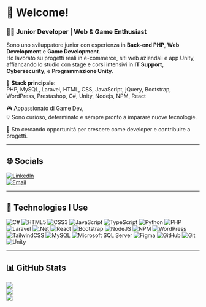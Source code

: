 # 👋 Welcome!

### 👨‍💻 Junior Developer | Web & Game Enthusiast

Sono uno sviluppatore junior con esperienza in **Back-end PHP**, **Web Development** e **Game Development**.  
Ho lavorato su progetti reali in e-commerce, siti web aziendali e app Unity, affiancando lo studio con stage e corsi intensivi in **IT Support**, **Cybersecurity**, e **Programmazione Unity**.

🔧 **Stack principale:**  
PHP, MySQL, Laravel, HTML, CSS, JavaScript, jQuery, Bootstrap, WordPress, Prestashop, C#, Unity, Nodejs, NPM, React

🎮 Appassionato di Game Dev,  
💡 Sono curioso, determinato e sempre pronto a imparare nuove tecnologie.

🚀 Sto cercando opportunità per crescere come developer e contribuire a progetti.

---

## 🌐 Socials

[![LinkedIn](https://img.shields.io/badge/LinkedIn-%230077B5.svg?style=for-the-badge&logo=linkedin&logoColor=white)](https://www.linkedin.com/in/emanuele-zignale-06a73a220)  
[![Email](https://img.shields.io/badge/Email-D14836?style=for-the-badge&logo=gmail&logoColor=white)](mailto:emanuelzignale@gmail.com) 

---

## 🧰 Technologies I Use

![C#](https://img.shields.io/badge/c%23-%23239120.svg?style=for-the-badge&logo=csharp&logoColor=white)
![HTML5](https://img.shields.io/badge/html5-%23E34F26.svg?style=for-the-badge&logo=html5&logoColor=white)
![CSS3](https://img.shields.io/badge/css3-%231572B6.svg?style=for-the-badge&logo=css3&logoColor=white)
![JavaScript](https://img.shields.io/badge/javascript-%23323330.svg?style=for-the-badge&logo=javascript&logoColor=%23F7DF1E)
![TypeScript](https://img.shields.io/badge/typescript-%23007ACC.svg?style=for-the-badge&logo=typescript&logoColor=white)
![Python](https://img.shields.io/badge/Python-%2314354C.svg?style=for-the-badge&logo=python&logoColor=white)
![PHP](https://img.shields.io/badge/PHP-%23777BB4.svg?style=for-the-badge&logo=php&logoColor=white)
![Laravel](https://img.shields.io/badge/Laravel-%23FF2D20.svg?style=for-the-badge&logo=laravel&logoColor=white)
![.Net](https://img.shields.io/badge/.NET-5C2D91.svg?style=for-the-badge&logo=.net&logoColor=white)
![React](https://img.shields.io/badge/react-%2320232a.svg?style=for-the-badge&logo=react&logoColor=%2361DAFB)
![Bootstrap](https://img.shields.io/badge/bootstrap-%238511FA.svg?style=for-the-badge&logo=bootstrap&logoColor=white)
![NodeJS](https://img.shields.io/badge/node.js-6DA55F.svg?style=for-the-badge&logo=node.js&logoColor=white)
![NPM](https://img.shields.io/badge/NPM-%23CB3837.svg?style=for-the-badge&logo=npm&logoColor=white)
![WordPress](https://img.shields.io/badge/WordPress-%23117AC9.svg?style=for-the-badge&logo=WordPress&logoColor=white)
![TailwindCSS](https://img.shields.io/badge/tailwindcss-%2338B2AC.svg?style=for-the-badge&logo=tailwind-css&logoColor=white)
![MySQL](https://img.shields.io/badge/mysql-4479A1.svg?style=for-the-badge&logo=mysql&logoColor=white)
![Microsoft SQL Server](https://img.shields.io/badge/Microsoft%20SQL%20Server-CC2927.svg?style=for-the-badge&logo=microsoft%20sql%20server&logoColor=white)
![Figma](https://img.shields.io/badge/figma-%23F24E1E.svg?style=for-the-badge&logo=figma&logoColor=white)
![GitHub](https://img.shields.io/badge/github-%23121011.svg?style=for-the-badge&logo=github&logoColor=white)
![Git](https://img.shields.io/badge/git-%23F05033.svg?style=for-the-badge&logo=git&logoColor=white)
![Unity](https://img.shields.io/badge/unity-%23000000.svg?style=for-the-badge&logo=unity&logoColor=white)

---

## 📊 GitHub Stats

![](https://github-readme-stats.vercel.app/api?username=EmanueleZii&theme=dark&hide_border=true&include_all_commits=true&count_private=true)  
![](https://nirzak-streak-stats.vercel.app/?user=EmanueleZii&theme=dark&hide_border=true)  
![](https://github-readme-stats.vercel.app/api/top-langs/?username=EmanueleZii&theme=dark&hide_border=true&layout=compact)
